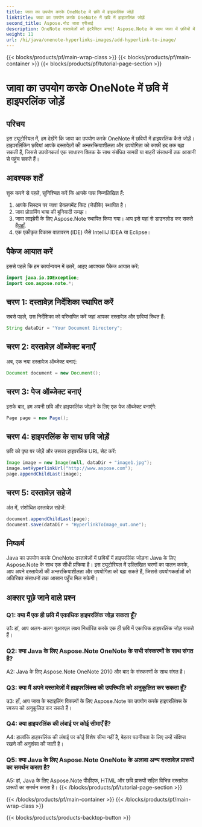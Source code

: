```yaml
---
title: जावा का उपयोग करके OneNote में छवि में हाइपरलिंक जोड़ें
linktitle: जावा का उपयोग करके OneNote में छवि में हाइपरलिंक जोड़ें
second_title: Aspose.नोट जावा एपीआई
description: OneNote दस्तावेज़ों को इंटरैक्टिव बनाएं! Aspose.Note के साथ जावा में छवियों में हाइपरलिंक जोड़ने का तरीका जानें। आसान चरण और कोड उदाहरण शामिल! #वननोट #जावा #एस्पोज़
weight: 11
url: /hi/java/onenote-hyperlinks-images/add-hyperlink-to-image/
---
```


{{< blocks/products/pf/main-wrap-class >}}
{{< blocks/products/pf/main-container >}}
{{< blocks/products/pf/tutorial-page-section >}}

# जावा का उपयोग करके OneNote में छवि में हाइपरलिंक जोड़ें

## परिचय

इस ट्यूटोरियल में, हम देखेंगे कि जावा का उपयोग करके OneNote में छवियों में हाइपरलिंक कैसे जोड़ें। हाइपरलिंकिंग छवियां आपके दस्तावेज़ों की अन्तरक्रियाशीलता और उपयोगिता को काफी हद तक बढ़ा सकती हैं, जिससे उपयोगकर्ता एक साधारण क्लिक के साथ संबंधित सामग्री या बाहरी संसाधनों तक आसानी से पहुंच सकते हैं।

## आवश्यक शर्तें

शुरू करने से पहले, सुनिश्चित करें कि आपके पास निम्नलिखित हैं:

1. आपके सिस्टम पर जावा डेवलपमेंट किट (जेडीके) स्थापित है।
2. जावा प्रोग्रामिंग भाषा की बुनियादी समझ।
3.  जावा लाइब्रेरी के लिए Aspose.Note स्थापित किया गया। आप इसे यहां से डाउनलोड कर सकते हैं[यहाँ](https://releases.aspose.com/note/java/).
4. एक एकीकृत विकास वातावरण (IDE) जैसे IntelliJ IDEA या Eclipse।

## पैकेज आयात करें

इससे पहले कि हम कार्यान्वयन में उतरें, आइए आवश्यक पैकेज आयात करें:

```java
import java.io.IOException;
import com.aspose.note.*;
```

## चरण 1: दस्तावेज़ निर्देशिका स्थापित करें

सबसे पहले, उस निर्देशिका को परिभाषित करें जहां आपका दस्तावेज़ और छवियां स्थित हैं:

```java
String dataDir = "Your Document Directory";
```

## चरण 2: दस्तावेज़ ऑब्जेक्ट बनाएँ

अब, एक नया दस्तावेज़ ऑब्जेक्ट बनाएं:

```java
Document document = new Document();
```

## चरण 3: पेज ऑब्जेक्ट बनाएं

इसके बाद, हम अपनी छवि और हाइपरलिंक जोड़ने के लिए एक पेज ऑब्जेक्ट बनाएंगे:

```java
Page page = new Page();
```

## चरण 4: हाइपरलिंक के साथ छवि जोड़ें

छवि को पृष्ठ पर जोड़ें और उसका हाइपरलिंक URL सेट करें:

```java
Image image = new Image(null, dataDir + "image1.jpg");
image.setHyperlinkUrl("http://www.aspose.com");
page.appendChildLast(image);
```

## चरण 5: दस्तावेज़ सहेजें

अंत में, संशोधित दस्तावेज़ सहेजें:

```java
document.appendChildLast(page);
document.save(dataDir + "HyperlinkToImage_out.one");
```

## निष्कर्ष

Java का उपयोग करके OneNote दस्तावेज़ों में छवियों में हाइपरलिंक जोड़ना Java के लिए Aspose.Note के साथ एक सीधी प्रक्रिया है। इस ट्यूटोरियल में उल्लिखित चरणों का पालन करके, आप अपने दस्तावेज़ों की अन्तरक्रियाशीलता और उपयोगिता को बढ़ा सकते हैं, जिससे उपयोगकर्ताओं को अतिरिक्त संसाधनों तक आसान पहुँच मिल सकेगी।

## अक्सर पूछे जाने वाले प्रश्न

### Q1: क्या मैं एक ही छवि में एकाधिक हाइपरलिंक जोड़ सकता हूँ?

उ1: हां, आप अलग-अलग यूआरएल लक्ष्य निर्धारित करके एक ही छवि में एकाधिक हाइपरलिंक जोड़ सकते हैं।

### Q2: क्या Java के लिए Aspose.Note OneNote के सभी संस्करणों के साथ संगत है?

A2: Java के लिए Aspose.Note OneNote 2010 और बाद के संस्करणों के साथ संगत है।

### Q3: क्या मैं अपने दस्तावेज़ों में हाइपरलिंक्स की उपस्थिति को अनुकूलित कर सकता हूँ?

उ3: हाँ, आप जावा के स्टाइलिंग विकल्पों के लिए Aspose.Note का उपयोग करके हाइपरलिंक्स के स्वरूप को अनुकूलित कर सकते हैं।

### Q4: क्या हाइपरलिंक की लंबाई पर कोई सीमाएँ हैं?

A4: हालांकि हाइपरलिंक की लंबाई पर कोई विशेष सीमा नहीं है, बेहतर पठनीयता के लिए उन्हें संक्षिप्त रखने की अनुशंसा की जाती है।

### Q5: क्या Java के लिए Aspose.Note OneNote के अलावा अन्य दस्तावेज़ प्रारूपों का समर्थन करता है?

A5: हां, Java के लिए Aspose.Note पीडीएफ, HTML और छवि प्रारूपों सहित विभिन्न दस्तावेज़ प्रारूपों का समर्थन करता है।
{{< /blocks/products/pf/tutorial-page-section >}}

{{< /blocks/products/pf/main-container >}}
{{< /blocks/products/pf/main-wrap-class >}}

{{< blocks/products/products-backtop-button >}}
